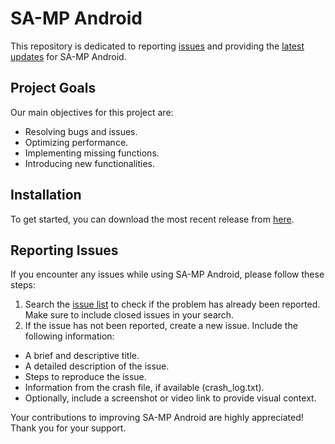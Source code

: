 # SA-MP Android

This repository is dedicated to reporting [issues](https://github.com/SAMP-Android/SAMP-Android/issues/) and providing the [latest updates](https://github.com/SAMP-Android/SAMP-Android/releases/latest/) for SA-MP Android.

## Project Goals

Our main objectives for this project are:

- Resolving bugs and issues.
- Optimizing performance.
- Implementing missing functions.
- Introducing new functionalities.

## Installation

To get started, you can download the most recent release from [here](https://github.com/SAMP-Android/SAMP-Android/releases/latest).

## Reporting Issues

If you encounter any issues while using SA-MP Android, please follow these steps:

1. Search the [issue list](https://github.com/SAMP-Android/SAMP-Android/issues/) to check if the problem has already been reported. Make sure to include closed issues in your search.
2. If the issue has not been reported, create a new issue. Include the following information:

- A brief and descriptive title.
- A detailed description of the issue.
- Steps to reproduce the issue.
- Information from the crash file, if available (crash_log.txt).
- Optionally, include a screenshot or video link to provide visual context.

Your contributions to improving SA-MP Android are highly appreciated! Thank you for your support.
